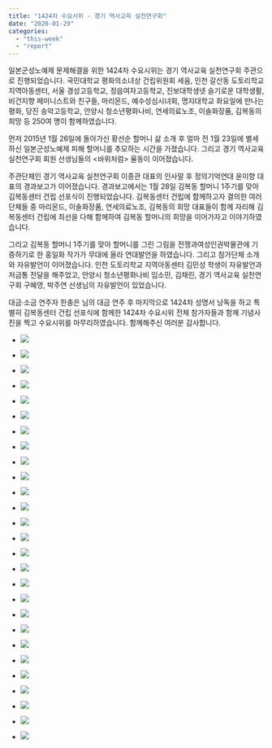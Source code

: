 ```yaml
---
title: "1424차 수요시위 - 경기 역사교육 실천연구회"
date: "2020-01-29"
categories: 
  - "this-week"
  - "report"
---
```


일본군성노예제 문제해결을 위한 1424차 수요시위는 경기 역사교육 실천연구회 주관으로 진행되었습니다. 국민대학교 평화의소녀상 건립위원회 세움, 인천 갈산동 도토리학교 지역아동센터, 서울 경성고등학교, 정읍여자고등학교, 진보대학생넷 슬기로운 대학생활, 비건지향 페미니스트와 친구들, 마리몬드, 예수성심시녀회, 명지대학교 화요일에 만나는 평화, 당진 송악고등학교, 안양시 청소년평화나비, 연세의료노조, 이솔화장품, 김복동의 희망 등 250여 명이 함께하였습니다.

먼저 2015년 1월 26일에 돌아가신 황선순 할머니 삶 소개 후 얼마 전 1월 23일에 별세하신 일본군성노예제 피해 할머니를 추모하는 시간을 가졌습니다. 그리고 경기 역사교육 실천연구회 회원 선생님들의 <바위처럼> 율동이 이어졌습니다.

주관단체인 경기 역사교육 실천연구회 이종관 대표의 인사말 후 정의기억연대 윤미향 대표의 경과보고가 이어졌습니다. 경과보고에서는 1월 28일 김복동 할머니 1주기를 맞아 김복동센터 건립 선포식이 진행되었습니다. 김복동센터 건립에 함께하고자 결의한 여러 단체들 중 마리몬드, 이솔화장품, 연세의료노조, 김복동의 희망 대표들이 함께 자리해 김복동센터 건립에 최선을 다해 함께하여 김복동 할머니의 희망을 이어가자고 이야기하였습니다.

그리고 김복동 할머니 1주기를 맞아 할머니를 그린 그림을 전쟁과여성인권박물관에 기증하기로 한 홍일화 작가가 무대에 올라 연대발언을 하였습니다. 그리고 참가단체 소개와 자유발언이 이어졌습니다. 인천 도토리학교 지역아동센터 김민성 학생이 자유발언과 저금통 전달을 해주었고, 안양시 청소년평화나비 임소민, 김채린, 경기 역사교육 실천연구회 구혜영, 박주연 선생님의 자유발언이 있었습니다.

대금·소금 연주자 한충은 님의 대금 연주 후 마지막으로 1424차 성명서 낭독을 하고 특별히 김복동센터 건립 선포식에 함께한 1424차 수요시위 전체 참가자들과 함께 기념사진을 찍고 수요시위를 마무리하였습니다. 함께해주신 여러분 감사합니다.

- ![](https://womenandwar.net/kr/wp-content/uploads/2020/01/크기변환IMGP4940.jpg)
    
- ![](https://womenandwar.net/kr/wp-content/uploads/2020/01/크기변환IMGP4943.jpg)
    
- ![](https://womenandwar.net/kr/wp-content/uploads/2020/01/크기변환IMGP4960.jpg)
    
- ![](https://womenandwar.net/kr/wp-content/uploads/2020/01/크기변환IMGP4967.jpg)
    
- ![](https://womenandwar.net/kr/wp-content/uploads/2020/01/크기변환IMGP4972.jpg)
    
- ![](https://womenandwar.net/kr/wp-content/uploads/2020/01/크기변환IMGP4979.jpg)
    
- ![](https://womenandwar.net/kr/wp-content/uploads/2020/01/크기변환IMGP4988.jpg)
    
- ![](https://womenandwar.net/kr/wp-content/uploads/2020/01/크기변환IMGP4992.jpg)
    
- ![](https://womenandwar.net/kr/wp-content/uploads/2020/01/크기변환IMGP4998.jpg)
    
- ![](https://womenandwar.net/kr/wp-content/uploads/2020/01/크기변환IMGP5002.jpg)
    
- ![](https://womenandwar.net/kr/wp-content/uploads/2020/01/크기변환IMGP5010.jpg)
    
- ![](https://womenandwar.net/kr/wp-content/uploads/2020/01/크기변환IMGP5020.jpg)
    
- ![](https://womenandwar.net/kr/wp-content/uploads/2020/01/크기변환IMGP5040.jpg)
    
- ![](https://womenandwar.net/kr/wp-content/uploads/2020/01/크기변환IMGP5057.jpg)
    
- ![](https://womenandwar.net/kr/wp-content/uploads/2020/01/크기변환IMGP5069.jpg)
    
- ![](https://womenandwar.net/kr/wp-content/uploads/2020/01/크기변환IMGP5076.jpg)
    
- ![](https://womenandwar.net/kr/wp-content/uploads/2020/01/크기변환IMGP5086.jpg)
    
- ![](https://womenandwar.net/kr/wp-content/uploads/2020/01/크기변환IMGP5088.jpg)
    
- ![](https://womenandwar.net/kr/wp-content/uploads/2020/01/크기변환IMGP5093.jpg)
    
- ![](https://womenandwar.net/kr/wp-content/uploads/2020/01/크기변환IMGP5097.jpg)
    
- ![](https://womenandwar.net/kr/wp-content/uploads/2020/01/크기변환IMGP5103.jpg)
    
- ![](https://womenandwar.net/kr/wp-content/uploads/2020/01/크기변환IMGP5109.jpg)
    
- ![](https://womenandwar.net/kr/wp-content/uploads/2020/01/크기변환IMGP5116.jpg)
    
- ![](https://womenandwar.net/kr/wp-content/uploads/2020/01/크기변환제1424차-수요시위-기념사진02-1024x683.jpg)
    
- ![](https://womenandwar.net/kr/wp-content/uploads/2020/01/S28BW-420013010020_0003-724x1024.jpg)
    
- ![](https://womenandwar.net/kr/wp-content/uploads/2020/01/크기변환S28BW-420013010020_0001-1-724x1024.jpg)
    
- ![](https://womenandwar.net/kr/wp-content/uploads/2020/01/크기변환S28BW-420013010020_0002-1-724x1024.jpg)
